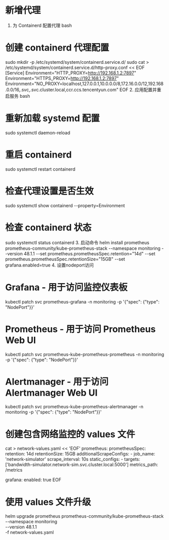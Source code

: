 # 新增代理
1. 为 Containerd 配置代理
bash
# 创建 containerd 代理配置
sudo mkdir -p /etc/systemd/system/containerd.service.d/
sudo cat > /etc/systemd/system/containerd.service.d/http-proxy.conf << EOF
[Service]
Environment="HTTP_PROXY=http://192.168.1.2:7897"
Environment="HTTPS_PROXY=http://192.168.1.2:7897"
Environment="NO_PROXY=localhost,127.0.0.1,10.0.0.0/8,172.16.0.0/12,192.168.0.0/16,.svc,.svc.cluster.local,ccr.ccs.tencentyun.com"
EOF
2. 应用配置并重启服务
bash
# 重新加载 systemd 配置
sudo systemctl daemon-reload

# 重启 containerd
sudo systemctl restart containerd

# 检查代理设置是否生效
sudo systemctl show containerd --property=Environment

# 检查 containerd 状态
sudo systemctl status containerd
3. 启动命令
helm install prometheus prometheus-community/kube-prometheus-stack   --namespace monitoring   --version 48.1.1   --set prometheus.prometheusSpec.retention="14d"   --set prometheus.prometheusSpec.retentionSize="15GB"   --set grafana.enabled=true
4. 设置nodeport访问
# Grafana - 用于访问监控仪表板
kubectl patch svc prometheus-grafana -n monitoring -p '{"spec": {"type": "NodePort"}}'

# Prometheus - 用于访问 Prometheus Web UI
kubectl patch svc prometheus-kube-prometheus-prometheus -n monitoring -p '{"spec": {"type": "NodePort"}}'

# Alertmanager - 用于访问 Alertmanager Web UI
kubectl patch svc prometheus-kube-prometheus-alertmanager -n monitoring -p '{"spec": {"type": "NodePort"}}'

# 创建包含网络监控的 values 文件
cat > network-values.yaml << 'EOF'
prometheus:
  prometheusSpec:
    retention: 14d
    retentionSize: 15GB
    additionalScrapeConfigs:
      - job_name: 'network-simulator'
        scrape_interval: 10s
        static_configs:
          - targets: ['bandwidth-simulator.network-sim.svc.cluster.local:5000']
        metrics_path: /metrics

grafana:
  enabled: true
EOF

# 使用 values 文件升级
helm upgrade prometheus prometheus-community/kube-prometheus-stack \
  --namespace monitoring \
  --version 48.1.1 \
  -f network-values.yaml
